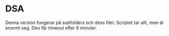 # DSA
Denna version fungerar på subfolders och dess filer. Scriptet tar allt, men är enormt seg. Den får timeout efter 6 minuter.

